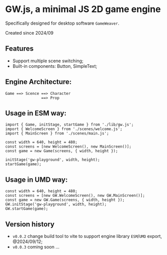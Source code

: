 # GW.js, a minimal JS 2D game engine

Specifically designed for desktop software `GameWeaver`.

Created since 2024/09


## Features

- Support multiple scene switching;
- Built-in components: Button, SimpleText;


## Engine Architecture:
 
```
Game ==> Scence ==> Character
                ==> Prop
```

## Usage in ESM way:

```
import { Game, initStage, startGame } from './lib/gw.js';
import { WelcomeScreen } from './scenes/welcome.js';
import { MainScreen } from './scenes/main.js';

const width = 640, height = 480;
const screens = [new WelcomeScreen(), new MainScreen()];
const game = new Game(screens, { width, height });

initStage('gw-playground', width, height);
startGame(game);
```


## Usage in UMD way:

```
const width = 640, height = 480;
const screens = [new GW.WelcomeScreen(), new GW.MainScreen()];
const game = new GW.Game(screens, { width, height });
GW.initStage('gw-playground', width, height);
GW.startGame(game);
```


## Version history

- `v0.0.2` change build tool to vite to support engine library `ESM`/`UMD` export, @2024/09/12;
- `v0.0.3` coming soon ...